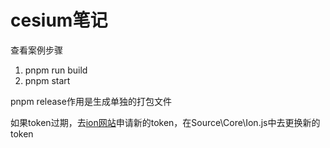 # cesium笔记

查看案例步骤

1. pnpm run build
2. pnpm start

pnpm release作用是生成单独的打包文件

如果token过期，去[ion网站](https://cesium.com/ion/signin/tokens?page=1 "链接")申请新的token，在Source\Core\Ion.js中去更换新的token
